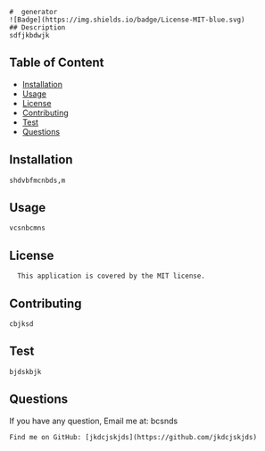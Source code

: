 
    #  generator
    ![Badge](https://img.shields.io/badge/License-MIT-blue.svg)
    ## Description
    sdfjkbdwjk
  ## Table of Content
  - [Installation](#installation)
  - [Usage](#usage)
  - [License](#license)
  - [Contributing](#contributing)
  - [Test](#test)
  - [Questions](#questions)
  ## Installation
    shdvbfmcnbds,m
  ## Usage
    vcsnbcmns
  ## License
      This application is covered by the MIT license.
  ## Contributing
    cbjksd
  ## Test
    bjdskbjk
  ## Questions
  If you have any question, Email me at: bcsnds 
    
    Find me on GitHub: [jkdcjskjds](https://github.com/jkdcjskjds)   
  